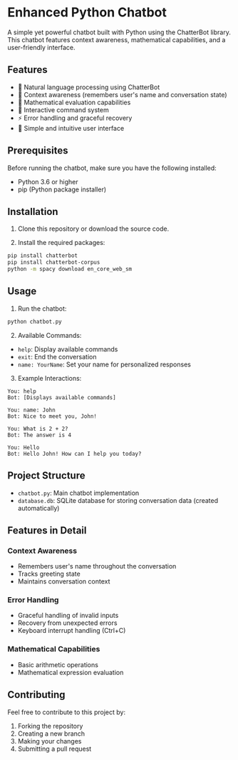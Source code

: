 # Enhanced Python Chatbot

A simple yet powerful chatbot built with Python using the ChatterBot library. This chatbot features context awareness, mathematical capabilities, and a user-friendly interface.

## Features

- 🤖 Natural language processing using ChatterBot
- 📝 Context awareness (remembers user's name and conversation state)
- 🔢 Mathematical evaluation capabilities
- 💬 Interactive command system
- ⚡ Error handling and graceful recovery
- 🎯 Simple and intuitive user interface

## Prerequisites

Before running the chatbot, make sure you have the following installed:

- Python 3.6 or higher
- pip (Python package installer)

## Installation

1. Clone this repository or download the source code.

2. Install the required packages:
```bash
pip install chatterbot
pip install chatterbot-corpus
python -m spacy download en_core_web_sm
```

## Usage

1. Run the chatbot:
```bash
python chatbot.py
```

2. Available Commands:
- `help`: Display available commands
- `exit`: End the conversation
- `name: YourName`: Set your name for personalized responses

3. Example Interactions:
```
You: help
Bot: [Displays available commands]

You: name: John
Bot: Nice to meet you, John!

You: What is 2 + 2?
Bot: The answer is 4

You: Hello
Bot: Hello John! How can I help you today?
```

## Project Structure

- `chatbot.py`: Main chatbot implementation
- `database.db`: SQLite database for storing conversation data (created automatically)

## Features in Detail

### Context Awareness
- Remembers user's name throughout the conversation
- Tracks greeting state
- Maintains conversation context

### Error Handling
- Graceful handling of invalid inputs
- Recovery from unexpected errors
- Keyboard interrupt handling (Ctrl+C)

### Mathematical Capabilities
- Basic arithmetic operations
- Mathematical expression evaluation

## Contributing

Feel free to contribute to this project by:
1. Forking the repository
2. Creating a new branch
3. Making your changes
4. Submitting a pull request
